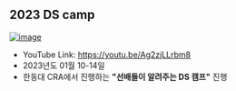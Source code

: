 ## 2023 DS camp



[![image](https://user-images.githubusercontent.com/47983023/212539378-3f3ce147-ba9f-436f-ab37-286e6eb0e36b.png)](https://youtu.be/Ag2zjLLrbm8)

- YouTube Link: https://youtu.be/Ag2zjLLrbm8
- 2023년도 01월 10-14일  
- 한동대 CRA에서 진행하는 **"선배들이 알려주는 DS 캠프"** 진행

